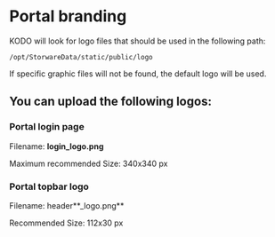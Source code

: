 # Portal branding

KODO will look for logo files that should be used in the following path:

```text
/opt/StorwareData/static/public/logo
```

If specific graphic files will not be found, the default logo will be used.

## You can upload the following logos:

### Portal login page

Filename: **login\_logo.png**

Maximum recommended Size: 340x340 px

### Portal topbar logo

Filename: header**\_logo.png**

Recommended Size: 112x30 px

